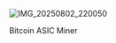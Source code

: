 ![IMG_20250802_220050](https://github.com/user-attachments/assets/175076ab-1f90-44a0-9d99-fa1539aefbc0)

Bitcoin ASIC Miner
